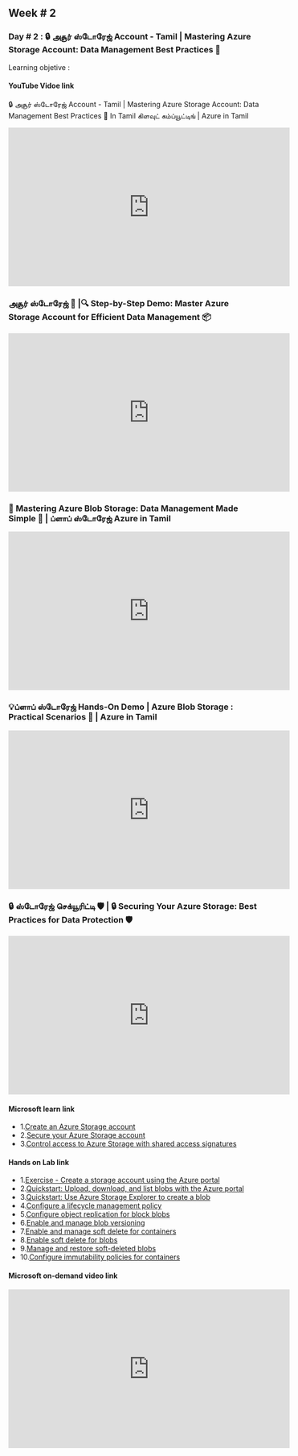 ## Week # 2
### Day # 2 : 🔒 அசூர் ஸ்டோரேஜ் Account - Tamil | Mastering Azure Storage Account: Data Management Best Practices 📂
Learning objetive : 
#### YouTube Vidoe link 
🔒 அசூர் ஸ்டோரேஜ் Account - Tamil | Mastering Azure Storage Account: Data Management Best Practices 📂 In Tamil கிளவுட் கம்ப்யூட்டிங் | Azure in Tamil
<iframe width="560" height="315" src="https://www.youtube.com/embed/QIT6JSrwgUw?si=ZlPiYvMBvSdgPV2L" title="YouTube video player" frameborder="0" allow="accelerometer; autoplay; clipboard-write; encrypted-media; gyroscope; picture-in-picture; web-share" referrerpolicy="strict-origin-when-cross-origin" allowfullscreen></iframe>

### அசூர் ஸ்டோரேஜ் 📂 |🔍 Step-by-Step Demo: Master Azure Storage Account for Efficient Data Management 📦
<iframe width="560" height="315" src="https://www.youtube.com/embed/jchwoAIWUZw?si=lFUiFYlvvagmcBg_" title="YouTube video player" frameborder="0" allow="accelerometer; autoplay; clipboard-write; encrypted-media; gyroscope; picture-in-picture; web-share" referrerpolicy="strict-origin-when-cross-origin" allowfullscreen></iframe>

### 🚀 Mastering Azure Blob Storage: Data Management Made Simple 📂 | ப்ளாப் ஸ்டோரேஜ் Azure in Tamil
<iframe width="560" height="315" src="https://www.youtube.com/embed/HuytbSvZids?si=nKa3oavAx1swgOh6" title="YouTube video player" frameborder="0" allow="accelerometer; autoplay; clipboard-write; encrypted-media; gyroscope; picture-in-picture; web-share" referrerpolicy="strict-origin-when-cross-origin" allowfullscreen></iframe>

### 💡ப்ளாப் ஸ்டோரேஜ் Hands-On Demo | Azure Blob Storage : Practical Scenarios 📂 | Azure in Tamil
<iframe width="560" height="315" src="https://www.youtube.com/embed/t96XAix0mdI?si=l5pXQwVVIOZhbSph" title="YouTube video player" frameborder="0" allow="accelerometer; autoplay; clipboard-write; encrypted-media; gyroscope; picture-in-picture; web-share" referrerpolicy="strict-origin-when-cross-origin" allowfullscreen></iframe>

### 🔒 ஸ்டோரேஜ் செக்யூரிட்டி 🛡️ | 🔒 Securing Your Azure Storage: Best Practices for Data Protection 🛡️
<iframe width="560" height="315" src="https://www.youtube.com/embed/W1ycaiWSlbk?si=1zFCfTfI0CqVHW_T" title="YouTube video player" frameborder="0" allow="accelerometer; autoplay; clipboard-write; encrypted-media; gyroscope; picture-in-picture; web-share" referrerpolicy="strict-origin-when-cross-origin" allowfullscreen></iframe>


#### Microsoft learn link
- 1.[Create an Azure Storage account](https://learn.microsoft.com/en-us/training/modules/create-azure-storage-account/)
- 2.[Secure your Azure Storage account](https://learn.microsoft.com/en-gb/training/modules/secure-azure-storage-account/)
- 3.[Control access to Azure Storage with shared access signatures](https://learn.microsoft.com/en-gb/training/modules/control-access-to-azure-storage-with-sas/)

#### Hands on Lab link
- 1.[Exercise - Create a storage account using the Azure portal](https://learn.microsoft.com/en-gb/training/modules/create-azure-storage-account/5-exercise-create-a-storage-account)
- 2.[Quickstart: Upload, download, and list blobs with the Azure portal](https://learn.microsoft.com/en-us/azure/storage/blobs/storage-quickstart-blobs-portal)
- 3.[Quickstart: Use Azure Storage Explorer to create a blob](https://learn.microsoft.com/en-us/azure/storage/blobs/quickstart-storage-explorer)
- 4.[Configure a lifecycle management policy](https://learn.microsoft.com/en-us/azure/storage/blobs/lifecycle-management-policy-configure?tabs=azure-portal)
- 5.[Configure object replication for block blobs](https://learn.microsoft.com/en-gb/azure/storage/blobs/object-replication-configure?tabs=portal)
- 6.[Enable and manage blob versioning](https://learn.microsoft.com/en-us/azure/storage/blobs/versioning-enable?tabs=portal)
- 7.[Enable and manage soft delete for containers](https://learn.microsoft.com/en-gb/azure/storage/blobs/soft-delete-container-enable?tabs=azure-portal)
- 8.[Enable soft delete for blobs](https://learn.microsoft.com/en-gb/azure/storage/blobs/soft-delete-blob-enable?tabs=azure-portal)
- 9.[Manage and restore soft-deleted blobs](https://learn.microsoft.com/en-gb/azure/storage/blobs/soft-delete-blob-manage)
- 10.[Configure immutability policies for containers](https://learn.microsoft.com/en-us/azure/storage/blobs/immutable-policy-configure-container-scope?tabs=azure-portal)

#### Microsoft on-demand video link 
<iframe width="560" height="315" src="https://learn-video.azurefd.net/vod/player?show=on-demand-instructor-led-training-series&ep=az-104-module-1" title="YouTube video player" frameborder="0" allow="accelerometer; autoplay; clipboard-write; encrypted-media; gyroscope; picture-in-picture; web-share" referrerpolicy="strict-origin-when-cross-origin" allowfullscreen></iframe>